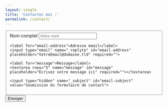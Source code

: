 ```yaml
---
layout: single
title: 'Contactez moi :'
permalink: /contact/
---
```


<!-- Formulaire de contact prêt à l'emploi -->

<form id="fs-frm" name="simple-contact-form" accept-charset="utf-8" action="https://formspree.io/f/mvgbjblq" method="post">
  <fieldset id="fs-frm-inputs">
    <label for="full-name">Nom complet</label>
    <input type="text" name="name" id="full-name" placeholder="Votre nom" required="">

    <label for="email-address">Adresse email</label>
    <input type="email" name="_replyto" id="email-address" placeholder="VotreEmail@domaine.tld" required="">

    <label for="message">Message</label>
    <textarea rows="5" name="message" id="message" placeholder="Écrivez votre message ici" required=""></textarea>

    <input type="hidden" name="_subject" id="email-subject" value="Soumission du formulaire de contact">
  </fieldset>

  <input type="submit" value="Envoyer" class="btn btn--info">
</form>
